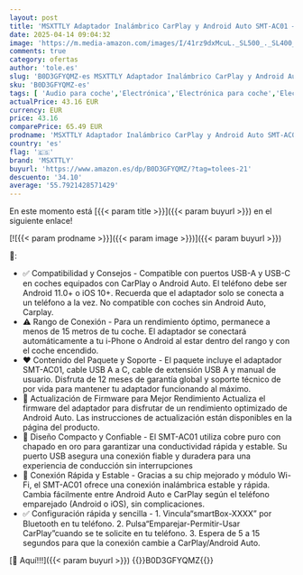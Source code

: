 ```yaml
---
layout: post
title: 'MSXTTLY Adaptador Inalámbrico CarPlay y Android Auto SMT-AC01 – Convierte Cable a Inalámbrico para Coches con CarPlay/Android-Auto  Compatible con iOS 10+ y Android 11+  USB-C/A  5GHz WiFi'
date: 2025-04-14 09:04:32
image: 'https://m.media-amazon.com/images/I/41rz9dxMcuL._SL500_._SL400_.jpg'
comments: true
category: ofertas
author: 'tole.es'
slug: 'B0D3GFYQMZ-es MSXTTLY Adaptador Inalámbrico CarPlay y Android Auto SMT-...'
sku: 'B0D3GFYQMZ-es'
tags: [ 'Audio para coche','Electrónica','Electrónica para coche','Electrónica para vehículos','android','msxttly','🇪🇸', ]
actualPrice: 43.16 EUR
currency: EUR
price: 43.16
comparePrice: 65.49 EUR
prodname: 'MSXTTLY Adaptador Inalámbrico CarPlay y Android Auto SMT-AC01 – Convierte Cable a Inalámbrico para Coches con CarPlay/Android-Auto  Compatible con iOS 10+ y Android 11+  USB-C/A  5GHz WiFi'
country: 'es'
flag: '🇪🇸'
brand: 'MSXTTLY'
buyurl: 'https://www.amazon.es/dp/B0D3GFYQMZ/?tag=tolees-21'
descuento: '34.10'
average: '55.7921428571429'
---
```


En este momento está [{{< param title >}}]({{< param buyurl >}}) en el siguiente enlace!

[![{{< param prodname >}}]({{< param image >}})]({{< param buyurl >}})

🔎:

- ✅ Compatibilidad y Consejos - Compatible con puertos USB-A y USB-C en coches equipados con CarPlay o Android Auto. El teléfono debe ser Android 11.0+ o iOS 10+. Recuerda que el adaptador solo se conecta a un teléfono a la vez. No compatible con coches sin Android Auto, Carplay.
- ⚠️ Rango de Conexión - Para un rendimiento óptimo, permanece a menos de 15 metros de tu coche. El adaptador se conectará automáticamente a tu i-Phone o Android al estar dentro del rango y con el coche encendido.
- ❤️ Contenido del Paquete y Soporte - El paquete incluye el adaptador SMT-AC01, cable USB A a C, cable de extensión USB A y manual de usuario. Disfruta de 12 meses de garantía global y soporte técnico de por vida para mantener tu adaptador funcionando al máximo.
- 🔄 Actualización de Firmware para Mejor Rendimiento Actualiza el firmware del adaptador para disfrutar de un rendimiento optimizado de Android Auto. Las instrucciones de actualización están disponibles en la página del producto.
- 🚗 Diseño Compacto y Confiable - El SMT-AC01 utiliza cobre puro con chapado en oro para garantizar una conductividad rápida y estable. Su puerto USB asegura una conexión fiable y duradera para una experiencia de conducción sin interrupciones
- 🚀 Conexión Rápida y Estable - Gracias a su chip mejorado y módulo Wi-Fi, el SMT-AC01 ofrece una conexión inalámbrica estable y rápida. Cambia fácilmente entre Android Auto e CarPlay según el teléfono emparejado (Android o iOS), sin complicaciones.
- ✅ Configuración rápida y sencilla - 1. Vincula“smartBox-XXXX” por Bluetooth en tu teléfono. 2. Pulsa“Emparejar-Permitir-Usar CarPlay”cuando se te solicite en tu teléfono. 3. Espera de 5 a 15 segundos para que la conexión cambie a CarPlay/Android Auto.

[🛒 Aquí!!!]({{< param buyurl >}})
{{<world>}}B0D3GFYQMZ{{</world>}}

